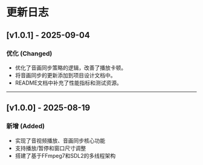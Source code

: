 # 更新日志

## [v1.0.1] - 2025-09-04

### 优化 (Changed)
- 优化了音画同步策略的逻辑，改善了播放卡顿。
- 将音画同步的更新添加到项目设计文档中。
- README文档中补充了性能指标和测试资源。

---

## [v1.0.0] - 2025-08-19

### 新增 (Added)
- 实现了音视频播放、音画同步核心功能
- 支持播放/暂停和窗口尺寸调整
- 搭建了基于FFmpeg7和SDL2的多线程架构
